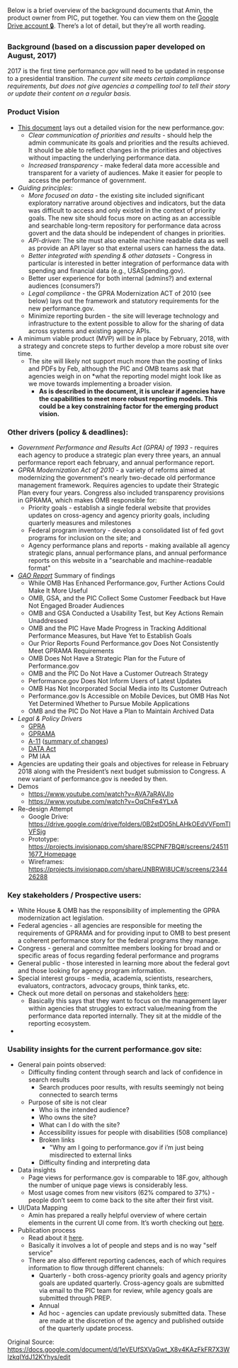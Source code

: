 Below is a brief overview of the background documents that Amin, the product owner from PIC, put together. You can view them on the [Google Drive account &#128274;](https://drive.google.com/drive/folders/0B2stDO5hLAHkR09EZFNMOUo3anc). There’s a lot of detail, but they’re all worth reading. 

### Background (based on a discussion paper developed on August, 2017) 
2017 is the first time performance.gov will need to be updated in response to a presidential transition. *The current site meets certain compliance requirements, but does not give agencies a compelling tool to tell their story or update their content on a regular basis.* 

### Product Vision 
- [This document](https://drive.google.com/drive/u/0/folders/0B2stDO5hLAHkVlhNU3BxVTVHeEU) lays out a detailed vision for the new performance.gov: 
	- *Clear communication of priorities and results* - should help the admin communicate its goals and priorities and the results achieved. It should be able to reflect changes in the priorities and objectives without impacting the underlying performance data. 
	- *Increased transparency* - make federal data more accessible and transparent for a variety of audiences. Make it easier for people to access the performance of government. 
- _Guiding principles_: 
	- *More focused on data* - the existing site included significant exploratory narrative around objectives and indicators, but the data was difficult to access and only existed in the context of priority goals. The new site should focus more on acting as an accessible and searchable long-term repository for performance data across govert and the data should be independent of changes in priorities. 
	- *API-driven*: The site must also enable machine readable data as well as provide an API layer so that external users can harness the data. 
	- *Better integrated with spending & other datasets* - Congress in particular is interested in better integration of performance data with spending and financial data (e.g., USASpending.gov). 
	- Better user experience for both internal (admins?) and external audiences (consumers?) 
	- *Legal compliance* - the GPRA Modernization ACT of 2010 (see below) lays out the framework and statutory requirements for the new performance.gov. 
	- Minimize reporting burden - the site will leverage technology and infrastructure to the extent possible to allow for the sharing of data across systems and existing agency APIs. 
- A minimum viable product (MVP) will be in place by February, 2018, with a strategy and concrete steps to further develop a more robust site over time. 
	- The site will likely not support much more than the posting of links and PDFs by Feb, although the PIC and OMB teams ask that agencies weigh in on *what the reporting model might look like as we move towards implementing a broader vision.
		- **As is described in the document, it is unclear if agencies have the capabilities to meet more robust reporting models. This could be a key constraining factor for the emerging product vision.** 

### Other drivers (policy & deadlines): 

- *Government Performance and Results Act (GPRA) of 1993* - requires each agency to produce a strategic plan every three years, an annual performance report each february, and annual performance report. 
- *GPRA Modernization Act of 2010* - a variety of reforms aimed at modernizing the government's nearly two-decade old performance management framework. Requires agencies to update their Strategic Plan every four years. Congress also included transparency provisions in GPRAMA, which makes OMB responsible for: 
	- Priority goals - establish a single federal website that provides updates on cross-agency and agency priority goals, including quarterly measures and milestones
	- Federal program inventory - develop a consolidated list of fed govt programs for inclusion on the site; and
	- Agency performance plans and reports - making available all agency strategic plans, annual performance plans, and annual performance reports on this website in a "searchable and machine-readable format"
- *[GAO Report](http://www.gao.gov/assets/680/679395.pdf)* Summary of findings
	- While OMB Has Enhanced Performance.gov, Further Actions Could Make It More Useful
	- OMB, GSA, and the PIC Collect Some Customer Feedback but Have Not Engaged Broader Audiences
	- OMB and GSA Conducted a Usability Test, but Key Actions Remain Unaddressed
	- OMB and the PIC Have Made Progress in Tracking Additional Performance Measures, but Have Yet to Establish Goals
	- Our Prior Reports Found Performance.gov Does Not Consistently Meet GPRAMA Requirements
	- OMB Does Not Have a Strategic Plan for the Future of Performance.gov
	- OMB and the PIC Do Not Have a Customer Outreach Strategy
	- Performance.gov Does Not Inform Users of Latest Updates
	- OMB Has Not Incorporated Social Media into Its Customer Outreach
	- Performance.gov Is Accessible on Mobile Devices, but OMB Has Not Yet Determined Whether to Pursue Mobile Applications
	- OMB and the PIC Do Not Have a Plan to Maintain Archived Data
- *Legal & Policy Drivers*
	- [GPRA](https://www.congress.gov/bill/103rd-congress/senate-bill/20)
	- [GPRAMA](https://www.congress.gov/bill/111th-congress/house-bill/2142/text)
	- [A-11](https://www.whitehouse.gov/sites/whitehouse.gov/files/omb/assets/a11_current_year/a11_2017/part6_executive_summary.pdf) ([summary of changes](https://www.whitehouse.gov/sites/whitehouse.gov/files/omb/assets/a11_current_year/a11_2017/summary.pdf))
	- [DATA Act](https://www.congress.gov/bill/113th-congress/senate-bill/994)
	- PM IAA
- Agencies are updating their goals and objectives for release in February 2018 along with the President’s next budget submission to Congress. A new variant of performance.gov is needed by then. 
- Demos
	- https://www.youtube.com/watch?v=AVA7aRAVJIo
	- https://www.youtube.com/watch?v=OqChFe4YLxA
- Re-design Attempt
	- Google Drive: https://drive.google.com/drive/folders/0B2stDO5hLAHkOEdVVFpmTlVFSjg
	- Prototype: https://projects.invisionapp.com/share/8SCPNF7BQ#/screens/245111677_Homepage
	- Wireframes: https://projects.invisionapp.com/share/JNBRWI8UC#/screens/234426288

### Key stakeholders / Prospective users:
- White House & OMB has the responsibility of implementing the GPRA modernization act legislation. 
- Federal agencies - all agencies are responsible for meeting the requirements of GPRAMA and for providing input to OMB to best present a coherent performance story for the federal programs they manage. 
- Congress - general and committee members looking for broad and or specific areas of focus regarding federal performance and programs
- General public - those interested in learning more about the federal govt and those looking for agency program information. 
- Special interest groups - media, academia, scientists, researchers, evaluators, contractors, advocacy groups, think tanks, etc.
- Check out more detail on personas and stakeholders [here](https://drive.google.com/drive/u/1/folders/0B2stDO5hLAHkUzdjTWhVS1IxS0U): 
	- Basically this says that they want to focus on the management layer within agencies that struggles to extract value/meaning from the performance data reported internally. They sit at the middle of the reporting ecosystem. 
-
### Usability insights for the current performance.gov site: 
- General pain points observed:
	- Difficulty finding content through search and lack of confidence in search results
		- Search produces poor results, with results seemingly not being connected to search terms  
	- Purpose of site is not clear 
		- Who is the intended audience? 
		- Who owns the site? 
		- What can I do with the site? 
		- Accessibility issues for people with disabilities (508 compliance) 
		- Broken links
			- "Why am I going to performance.gov if i’m just being misdirected to external links 
		- Difficulty finding and interpreting data 
- Data insights 
	- Page views for performance.gov is comparable to 18F.gov, although the number of unique page views is considerably less. 
	- Most usage comes from new visitors (62% compared to 37%)  - people don’t seem to come back to the site after their first visit.
- UI/Data Mapping 
	- Amin has prepared a really helpful overview of where certain elements in the current UI come from. It’s worth checking out [here](https://drive.google.com/drive/u/0/folders/0B2stDO5hLAHkWjM1T29uUlVSUWM). 
- Publication process 
	- Read about it [here](https://drive.google.com/drive/u/0/folders/0B2stDO5hLAHkWUlucVhlTzZ0dzQ). 
	- Basically it involves a lot of people and steps and is no way "self service"
	- There are also different reporting cadences, each of which requires information to flow through different channels: 
		- Quarterly - both cross-agency priority goals and agency priority goals are updated quarterly. Cross-agency goals are submitted via email to the PIC team for review, while agency goals are submitted through PREP. 
		- Annual
		- Ad hoc - agencies can update previously submitted data. These are made at the discretion of the agency and published outside of the quarterly update process. 

Original Source: https://docs.google.com/document/d/1eVEUfSXVaGwt_X8v4KAzFkFR7X3WIzkqIYdJ12KYhys/edit
